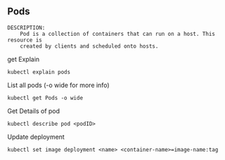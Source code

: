 ## Pods

    DESCRIPTION:
        Pod is a collection of containers that can run on a host. This resource is
        created by clients and scheduled onto hosts.

get Explain
```
kubectl explain pods
```

List all pods (-o wide for more info)
```
kubectl get Pods -o wide
```

Get Details of pod
```
kubectl describe pod <podID>
```



Update deployment
```
kubectl set image deployment <name> <container-name>=image-name:tag
```